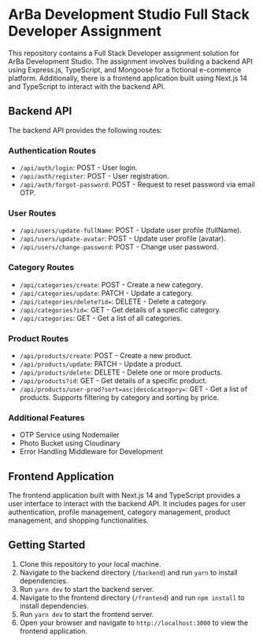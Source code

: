 # ArBa Development Studio Full Stack Developer Assignment

This repository contains a Full Stack Developer assignment solution for ArBa Development Studio. The assignment involves building a backend API using Express.js, TypeScript, and Mongoose for a fictional e-commerce platform. Additionally, there is a frontend application built using Next.js 14 and TypeScript to interact with the backend API.

## Backend API

The backend API provides the following routes:

### Authentication Routes

- `/api/auth/login`: POST - User login.
- `/api/auth/register`: POST - User registration.
- `/api/auth/forgot-password`: POST - Request to reset password via email OTP.

### User Routes

- `/api/users/update-fullName`: POST - Update user profile (fullName).
- `/api/users/update-avatar`: POST - Update user profile (avatar).
- `/api/users/change-password`: POST - Change user password.

### Category Routes

- `/api/categories/create`: POST - Create a new category.
- `/api/categories/update`: PATCH - Update a category.
- `/api/categories/delete?id=`: DELETE - Delete a category.
- `/api/categories?id=`: GET - Get details of a specific category.
- `/api/categories`: GET - Get a list of all categories.

### Product Routes

- `/api/products/create`: POST - Create a new product.
- `/api/products/update`: PATCH - Update a product.
- `/api/products/delete`: DELETE - Delete one or more products.
- `/api/products?id`: GET - Get details of a specific product.
- `/api/products/user-prod?sort=asc|desc&category=`: GET - Get a list of products. Supports filtering by category and sorting by price.

### Additional Features

- OTP Service using Nodemailer
- Photo Bucket using Cloudinary
- Error Handling Middleware for Development

## Frontend Application

The frontend application built with Next.js 14 and TypeScript provides a user interface to interact with the backend API. It includes pages for user authentication, profile management, category management, product management, and shopping functionalities.

## Getting Started

1. Clone this repository to your local machine.
2. Navigate to the backend directory (`/backend`) and run `yarn` to install dependencies.
3. Run `yarn dev` to start the backend server.
4. Navigate to the frontend directory (`/frontend`) and run `npm install` to install dependencies.
5. Run `yarn dev` to start the frontend server.
6. Open your browser and navigate to `http://localhost:3000` to view the frontend application.
